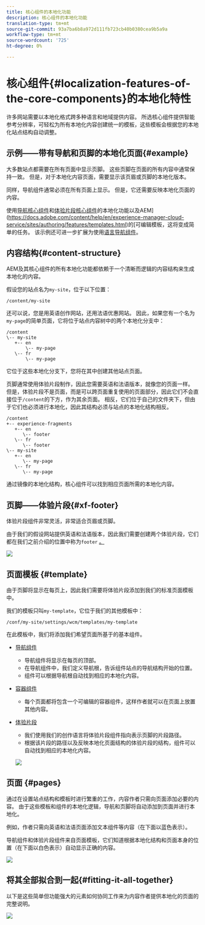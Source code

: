 ```yaml
---
title: 核心组件的本地化功能
description: 核心组件的本地化功能
translation-type: tm+mt
source-git-commit: 93a7ba6b8a972d111fb723cb40b0380cea9b5a9a
workflow-type: tm+mt
source-wordcount: '725'
ht-degree: 0%

---
```



# 核心组件{#localization-features-of-the-core-components}的本地化特性

许多网站需要以本地化格式跨多种语言和地域提供内容。 所选核心组件提供智能参考分辨率，可轻松为所有本地化内容创建统一的模板，这些模板会根据您的本地化站点结构自动调整。

## 示例——带有导航和页脚的本地化页面{#example}

大多数站点都需要在所有页面中显示页脚。 这些页脚在页面的所有内容中通常保持一致。 但是，对于本地化内容页面，需要显示该页眉或页脚的本地化版本。

同样，导航组件通常必须在所有页面上显示。 但是，它还需要反映本地化页面的内容。

使用[导航核心组件](/help/components/navigation.md)和[体验片段核心组件](/help/components/experience-fragment.md)的本地化功能以及AEM](https://docs.adobe.com/content/help/en/experience-manager-cloud-service/sites/authoring/features/templates.html)的[可编辑模板，这将变成简单的任务。 该示例还可进一步扩展为使用[语言导航组件](/help/components/language-navigation.md)。

## 内容结构{#content-structure}

AEM及其核心组件的所有本地化功能都依赖于一个清晰而逻辑的内容结构来生成本地化的内容。

假设您的站点名为`my-site`，位于以下位置：

```
/content/my-site
```

还可以说，您是用英语创作网站，还用法语优惠网站。 因此，如果您有一个名为`my-page`的简单页面，它将位于站点内容树中的两个本地化分支中：

```
/content
\-- my-site
   +-- en
       \-- my-page
   \-- fr
       \-- my-page
```

它位于这些本地化分支下，您将在其中创建其他站点页面。

页脚通常使用体验片段制作，因此您需要英语和法语版本，就像您的页面一样。 但是，体验片段不是页面，而是可以跨页面重复使用的页面部分，因此它们不会直接位于`/content`的下方，作为其余页面。 相反，它们位于自己的文件夹下，但由于它们也必须进行本地化，因此其结构必须与站点的本地化结构相反。

```
/content
+-- experience-fragments
   +-- en
      \-- footer
   \-- fr
      \-- footer
\-- my-site
   +-- en
      \-- my-page
   \-- fr
      \-- my-page
```

通过镜像的本地化结构，核心组件可以找到相应页面所需的本地化内容。

## 页脚——体验片段{#xf-footer}

体验片段组件非常灵活，非常适合页眉或页脚。

由于我们的假设网站提供英语和法语版本，因此我们需要创建两个体验片段，它们都在我们之前介绍的位置中称为`footer` [。](#content-structure)

![](/help/assets/screen-shot-2019-09-09-11.08.28.png)

## 页面模板 {#template}

由于页脚将显示在每页上，因此我们需要将体验片段添加到我们的标准页面模板中。

我们的模板只叫`my-template`，它位于我们的其他模板中：

```
/conf/my-site/settings/wcm/templates/my-template
```

在此模板中，我们将添加我们希望页面所基于的基本组件。

* [导航组件](/help/components/navigation.md)
   * 导航组件将显示在每页的顶部。
   * 在导航组件中，我们定义导航根，告诉组件站点的导航结构开始的位置。
   * 组件可以根据导航根自动找到相应的本地化内容。
* [容器组件](/help/components/container.md)
   * 每个页面都将包含一个可编辑的容器组件，这样作者就可以在页面上放置其他内容。
* [体验片段](/help/components/experience-fragment.md)
   * 我们使用我们的创作语言将体验片段组件指向表示页脚的片段路径。
   * 根据该片段的路径以及反映本地化页面结构的体验片段的结构，组件可以自动找到相应的本地化内容。

   ![](/help/assets/screen-shot-2019-09-09-11.20.10.png)

## 页面 {#pages}

通过在设置站点结构和模板时进行繁重的工作，内容作者只需向页面添加必要的内容。 由于这些模板和组件的本地化逻辑，导航和页脚将自动添加到页面并进行本地化。

例如，作者只需向英语和法语页面添加文本组件等内容（在下面以蓝色表示）。

导航组件和体验片段组件来自页面模板，它们知道根据本地化结构和页面本身的位置（在下面以白色表示）自动显示正确的内容。

![](/help/assets/screen-shot-2019-09-09-11.22.14.png)

## 将其全部拟合到一起{#fitting-it-all-together}

以下是这些简单但功能强大的元素如何协同工作来为内容作者提供本地化的页面的完整说明。

![](/help/assets/screen-shot-2019-09-09-11.27.58.png)
